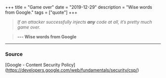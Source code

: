 +++
title = "Game over"
date = "2019-12-29"
description = "Wise words from Google."
tags = ["quote"]
+++

> *If an attacker successfully injects* ***any*** *code at all, it’s
> pretty much game over.*

> **--- Wise words from Google**

---

### Source

[Google - Content Security Policy]
(https://developers.google.com/web/fundamentals/security/csp/)
